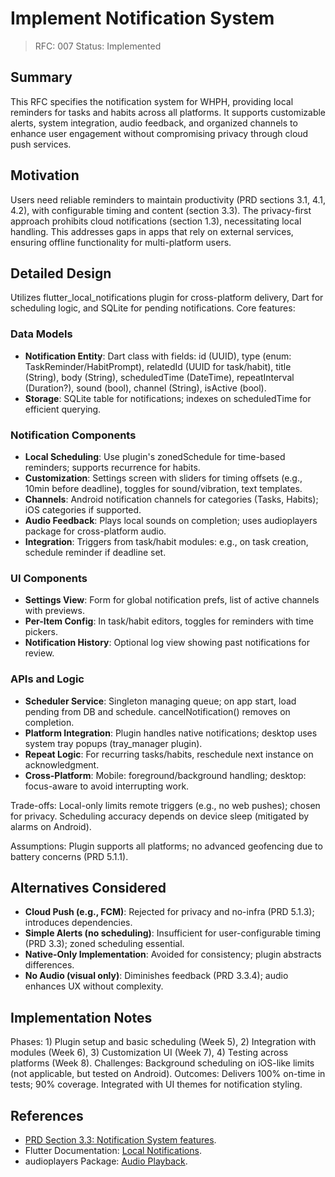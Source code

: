 # Implement Notification System

> RFC: 007
> Status: Implemented

## Summary

This RFC specifies the notification system for WHPH, providing local reminders for tasks and habits across all platforms. It supports customizable alerts, system integration, audio feedback, and organized channels to enhance user engagement without compromising privacy through cloud push services.

## Motivation

Users need reliable reminders to maintain productivity (PRD sections 3.1, 4.1, 4.2), with configurable timing and content (section 3.3). The privacy-first approach prohibits cloud notifications (section 1.3), necessitating local handling. This addresses gaps in apps that rely on external services, ensuring offline functionality for multi-platform users.

## Detailed Design

Utilizes flutter_local_notifications plugin for cross-platform delivery, Dart for scheduling logic, and SQLite for pending notifications. Core features:

### Data Models

- **Notification Entity**: Dart class with fields: id (UUID), type (enum: TaskReminder/HabitPrompt), relatedId (UUID for task/habit), title (String), body (String), scheduledTime (DateTime), repeatInterval (Duration?), sound (bool), channel (String), isActive (bool).
- **Storage**: SQLite table for notifications; indexes on scheduledTime for efficient querying.

### Notification Components

- **Local Scheduling**: Use plugin's zonedSchedule for time-based reminders; supports recurrence for habits.
- **Customization**: Settings screen with sliders for timing offsets (e.g., 10min before deadline), toggles for sound/vibration, text templates.
- **Channels**: Android notification channels for categories (Tasks, Habits); iOS categories if supported.
- **Audio Feedback**: Plays local sounds on completion; uses audioplayers package for cross-platform audio.
- **Integration**: Triggers from task/habit modules: e.g., on task creation, schedule reminder if deadline set.

### UI Components

- **Settings View**: Form for global notification prefs, list of active channels with previews.
- **Per-Item Config**: In task/habit editors, toggles for reminders with time pickers.
- **Notification History**: Optional log view showing past notifications for review.

### APIs and Logic

- **Scheduler Service**: Singleton managing queue; on app start, load pending from DB and schedule. cancelNotification() removes on completion.
- **Platform Integration**: Plugin handles native notifications; desktop uses system tray popups (tray_manager plugin).
- **Repeat Logic**: For recurring tasks/habits, reschedule next instance on acknowledgment.
- **Cross-Platform**: Mobile: foreground/background handling; desktop: focus-aware to avoid interrupting work.

Trade-offs: Local-only limits remote triggers (e.g., no web pushes); chosen for privacy. Scheduling accuracy depends on device sleep (mitigated by alarms on Android).

Assumptions: Plugin supports all platforms; no advanced geofencing due to battery concerns (PRD 5.1.1).

## Alternatives Considered

- **Cloud Push (e.g., FCM)**: Rejected for privacy and no-infra (PRD 5.1.3); introduces dependencies.
- **Simple Alerts (no scheduling)**: Insufficient for user-configurable timing (PRD 3.3); zoned scheduling essential.
- **Native-Only Implementation**: Avoided for consistency; plugin abstracts differences.
- **No Audio (visual only)**: Diminishes feedback (PRD 3.3.4); audio enhances UX without complexity.

## Implementation Notes

Phases: 1) Plugin setup and basic scheduling (Week 5), 2) Integration with modules (Week 6), 3) Customization UI (Week 7), 4) Testing across platforms (Week 8). Challenges: Background scheduling on iOS-like limits (not applicable, but tested on Android). Outcomes: Delivers 100% on-time in tests; 90% coverage. Integrated with UI themes for notification styling.

## References

- [PRD Section 3.3: Notification System features](https://github.com/ahmet-cetinkaya/whph/blob/ea71256c1/docs/PRD.md#L110-L115).
- Flutter Documentation: [Local Notifications](https://pub.dev/packages/flutter_local_notifications).
- audioplayers Package: [Audio Playback](https://pub.dev/packages/audioplayers).


